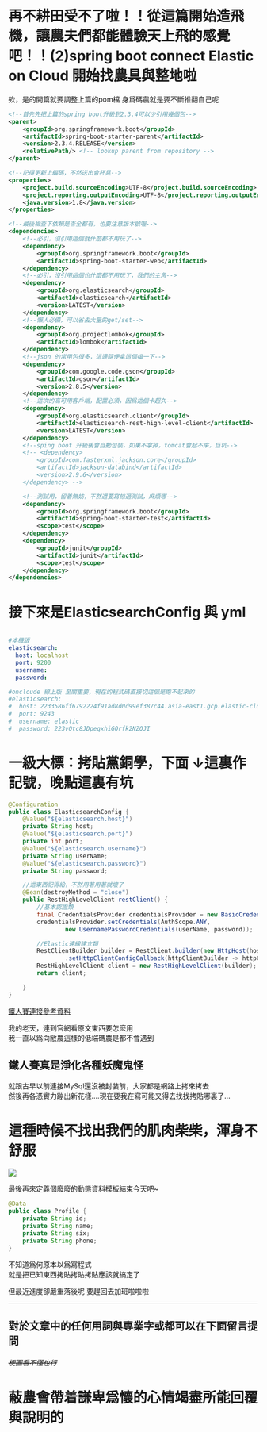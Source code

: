 # 再不耕田受不了啦！！從這篇開始造飛機，讓農夫們都能體驗天上飛的感覺吧！！(2)spring boot connect Elastic on Cloud  開始找農具與整地啦

欸，是的開篇就要調整上篇的pom檔
身爲碼農就是要不斷推翻自己呢  
```xml
<!--首先先把上篇的spring boot升級到2.3.4可以少引用幾個包-->
<parent>
    <groupId>org.springframework.boot</groupId>
    <artifactId>spring-boot-starter-parent</artifactId>
    <version>2.3.4.RELEASE</version>
    <relativePath/> <!-- lookup parent from repository -->
</parent>

<!--記得更新上編碼，不然送出會杯具-->
<properties>
    <project.build.sourceEncoding>UTF-8</project.build.sourceEncoding>
    <project.reporting.outputEncoding>UTF-8</project.reporting.outputEncoding>
    <java.version>1.8</java.version>
</properties>

<!--最後檢查下依賴是否全都有，也要注意版本號喔-->
<dependencies>
    <!--必引，沒引用這個就什麼都不用玩了-->
    <dependency>
        <groupId>org.springframework.boot</groupId>
        <artifactId>spring-boot-starter-web</artifactId>
    </dependency>
    <!--必引，沒引用這個也什麼都不用玩了，我們的主角-->
    <dependency>
        <groupId>org.elasticsearch</groupId>
        <artifactId>elasticsearch</artifactId>
        <version>LATEST</version>
    </dependency>
    <!--懶人必備，可以省去大量的get/set-->
    <dependency>
        <groupId>org.projectlombok</groupId>
        <artifactId>lombok</artifactId>
    </dependency>
    <!--json 的常用包很多，這邊隨便拿這個擋一下-->
    <dependency>
        <groupId>com.google.code.gson</groupId>
        <artifactId>gson</artifactId>
        <version>2.8.5</version>
    </dependency>
    <!--這次的高可用客戶端，配置必須，因爲這個卡超久-->
    <dependency>
        <groupId>org.elasticsearch.client</groupId>
        <artifactId>elasticsearch-rest-high-level-client</artifactId>
        <version>LATEST</version>
    </dependency>
    <!--sping boot 升級後會自動包裝，如果不拿掉，tomcat會起不來，巨坑-->
    <!-- <dependency>
        <groupId>com.fasterxml.jackson.core</groupId>
        <artifactId>jackson-databind</artifactId>
        <version>2.9.6</version>
    </dependency> -->

    <!--測試用，留着無妨，不然還要寫掠過測試，麻煩哪-->
    <dependency>
        <groupId>org.springframework.boot</groupId>
        <artifactId>spring-boot-starter-test</artifactId>
        <scope>test</scope>
    </dependency>
    <dependency>
        <groupId>junit</groupId>
        <artifactId>junit</artifactId>
        <scope>test</scope>
    </dependency>
</dependencies>
```
# 接下來是ElasticsearchConfig 與 yml
```yml

#本機版
elasticsearch:
  host: localhost
  port: 9200
  username:
  password:

#oncloude 線上版 至關重要，現在的程式碼直接切這個是跑不起來的
#elasticsearch:
#  host: 2233586ff6792224f91ad8d0d99ef387c44.asia-east1.gcp.elastic-cloud.com
#  port: 9243
#  username: elastic
#  password: 223vOtc8JDpeqxhiGQrfk2NZQJI

```
# 一級大標：拷貼黨銅學，下面 ↓這裏作記號，晚點這裏有坑 
```java
@Configuration
public class ElasticsearchConfig {
    @Value("${elasticsearch.host}")
    private String host;
    @Value("${elasticsearch.port}")
    private int port;
    @Value("${elasticsearch.username}")
    private String userName;
    @Value("${elasticsearch.password}")
    private String password;

    //這東西記得給，不然用著用著就壞了
    @Bean(destroyMethod = "close")
    public RestHighLevelClient restClient() {
        //基本認證類
        final CredentialsProvider credentialsProvider = new BasicCredentialsProvider();
        credentialsProvider.setCredentials(AuthScope.ANY,
                new UsernamePasswordCredentials(userName, password));

        //Elastic連線建立類
        RestClientBuilder builder = RestClient.builder(new HttpHost(host, port,null))
                .setHttpClientConfigCallback(httpClientBuilder -> httpClientBuilder.setDefaultCredentialsProvider(credentialsProvider));
        RestHighLevelClient client = new RestHighLevelClient(builder);
        return client;

    }
}
```
[鐵人賽連接參考資料](https://www.elastic.co/guide/en/elasticsearch/client/java-rest/current/java-rest-low-usage-initialization.html)

我的老天，連到官網看原文東西要怎麽用    
我一直以爲向敝農這樣的~~低端~~碼農是都不會遇到
## 鐵人賽真是淨化各種妖魔鬼怪    

就跟古早以前連接MySql還沒被封裝前，大家都是網路上拷來拷去    
然後再各憑實力蹦出新花樣....現在要我在寫可能又得去找找拷貼哪裏了...  

# 這種時候不找出我們的肌肉柴柴，渾身不舒服  

![](https://CY810912.github.io/th12img/springboot/frameWork.jpg)   

最後再來定義個廢廢的動態資料模板結束今天吧~

```java
@Data
public class Profile {
    private String id;
    private String name;
    private String six;
    private String phone;
}

```

不知道爲何原本以爲寫程式  
就是把已知東西拷貼拷貼拷貼應該就搞定了

但最近進度卻嚴重落後呢
要趕回去加班啦啦啦

---
## 對於文章中的任何用詞與專業字或都可以在下面留言提問 
###### ~~梗圖看不懂也行~~
# 蔽農會帶着謙卑爲懷的心情竭盡所能回覆與說明的